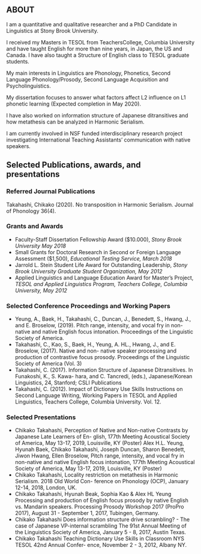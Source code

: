 ## ABOUT

I am a quantitative and qualitative researcher and a PhD Candidate in Linguistics at Stony Brook University.

I received my Masters in TESOL from TeachersCollege, Columbia University and have taught English for more than nine years, in Japan, the US and Canada. I have also taught a Structure of English class to TESOL graduate students. 

My main interests in Linguistics are Phonology, Phonetics, Second Language Phonology/Prosody, Second Language Acquisition and Psycholinguistics.

My dissertation focuses to answer what factors affect L2 influence on L1 phonetic learning (Expected completion in May 2020).

I have also worked on information structure of Japanese ditransitives and how metathesis can be analyzed in Harmonic Serialism. 

I am currently involved in NSF funded interdisciplinary research project investigating International Teaching Assistants’ communication with native speakers.

## Selected Publications, awards, and presentations

### Referred Journal Publications
Takahashi, Chikako (2020). No transposition in Harmonic Serialism. Journal of Phonology 36(4). 

### Grants and Awards
- Faculty-Staff Dissertation Fellowship Award ($10.000), *Stony Brook University May 2018*
- Small Grants for Doctoral Research in Second or Foreign Language Assessment ($1,500), *Educational Testing Service, March 2018*
- Jarrold L. Stein Student Life Award for Outstanding Leadership, *Stony Brook University Graduate Student Organization, May 2012*
- Applied Linguistics and Language Education Award for Master’s Project, *TESOL and Applied Linguistics Program, Teachers College, Columbia University, May 2012*

### Selected Conference Proceedings and Working Papers
- Yeung, A., Baek, H., Takahashi, C., Duncan, J., Benedett, S., Hwang, J., and E. Broselow, (2019). Pitch range, intensity, and vocal fry in non-native and native English focus intonation. Proceedings of the Linguistic Society of America.
- Takahashi, C., Kao, S., Baek, H., Yeung, A. HL., Hwang, J., and E. Broselow, (2017). Native and non- native speaker processing and production of contrastive focus prosody. Proceedings of the Linguistic Society of America (Vol. 3)
- Takahashi, C. (2017). Information Structure of Japanese Ditransitives. In Funakoshi, K., S. Kawa- hara, and C. Tancredi, (eds.), Japanese/Korean Linguistics, 24, Stanford; CSLI Publications
- Takahashi, C. (2012). Impact of Dictionary Use Skills Instructions on Second Language Writing, Working Papers in TESOL and Applied Linguistics, Teachers College, Columbia University. Vol. 12.

### Selected Presentations
- Chikako Takahashi, Perception of Native and Non-native Contrasts by Japanese Late Learners of En-
glish, 177th Meeting Acoustical Society of America, May 13-17, 2019, Louisville, KY (Poster)
Alex H.L. Yeung, Hyunah Baek, Chikako Takahashi, Joseph Duncan, Sharon Benedett, Jiwon Hwang, Ellen Broselow, Pitch range, intensity, and vocal fry in non-native and native English focus intonation, 177th Meeting Acoustical Society of America, May 13-17, 2019, Louisville, KY (Poster)
- Chikako Takahashi, Locality restriction on metathesis in Harmonic Serialism. 2018 Old World Con- ference on Phonology (OCP), January 12-14, 2018, London, UK.
- Chikako Takahashi, Hyunah Beak, Sophia Kao & Alex HL Yeung Processing and production of English focus prosody by native English vs. Mandarin speakers. Processing Prosody Workshop 2017 (ProPro 2017), August 31 - September 1, 2017, Tubingen, Germany.
- Chikako Takahashi Does information structure drive scrambling? - The case of Japanese VP-internal scrambling The 91st Annual Meeting of the Linguistics Society of America, January 5 - 8, 2017, Austin Texas.
- Chikako Takahashi Teaching Dictionary Use Skills in Classroom NYS TESOL 42nd Annual Confer- ence, November 2 - 3, 2012, Albany NY.

